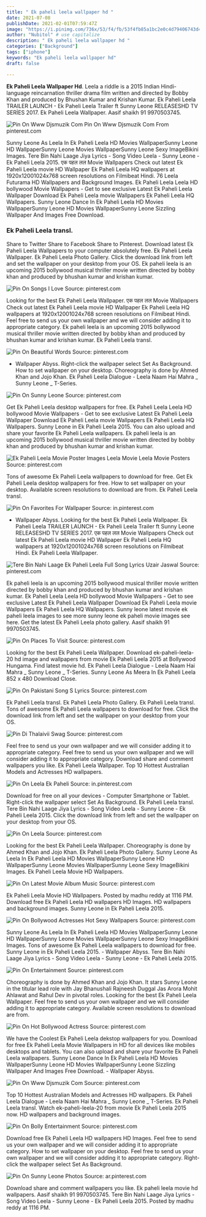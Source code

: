 ```yaml
---
title: " Ek paheli leela wallpaper hd "
date: 2021-07-08
publishDate: 2021-02-01T07:59:47Z
image: "https://i.pinimg.com/736x/53/f4/fb/53f4fb85a1bc2e0c4d79406743d48762.jpg"
author: "Nubitol" # use capitalize
description: " Ek paheli leela wallpaper hd "
categories: ["Background"]
tags: ["iphone"]
keywords: "Ek paheli leela wallpaper hd"
draft: false

---
```



**Ek Paheli Leela Wallpaper Hd**. Leela a riddle is a 2015 Indian Hindi-language reincarnation thriller drama film written and directed by Bobby Khan and produced by Bhushan Kumar and Krishan Kumar. Ek Paheli Leela TRAILER LAUNCH - Ek Paheli Leela Trailer ft Sunny Leone RELEASESHD TV SERİES 2017. Ek Paheli Leela Wallpaper. Aasif shaikh 91 9970503745.

![Pin On Www Djsmuzik Com](https://i.pinimg.com/originals/b6/58/8a/b6588a4692f065061ed01187e46b17f9.jpg "Pin On Www Djsmuzik Com")
Pin On Www Djsmuzik Com From pinterest.com


Sunny Leone As Leela In Ek Paheli Leela HD Movies WallpaperSunny Leone HD WallpaperSunny Leone Movies WallpaperSunny Leone Sexy ImageBikini Images. Tere Bin Nahi Laage Jiya Lyrics - Song Video Leela - Sunny Leone - Ek Paheli Leela 2015. एक पहल लल Movie Wallpapers Check out latest Ek Paheli Leela movie HD Wallpaper Ek Paheli Leela HQ wallpapers at 1920x12001024x768 screen resolutions on Filmibeat Hindi. 76 Leela Futurama HD Wallpapers and Background Images. Ek Paheli Leela Leela HD bollywood Movie Wallpapers - Get to see exclusive Latest Ek Paheli Leela Wallpaper Download Ek Paheli Leela movie Wallpapers Ek Paheli Leela HQ Wallpapers. Sunny Leone Dance In Ek Paheli Leela HD Movies WallpaperSunny Leone HD Movies WallpaperSunny Leone Sizzling Wallpaper And Images Free Download.

### Ek Paheli Leela transl.

Share to Twitter Share to Facebook Share to Pinterest. Download latest Ek Paheli Leela Wallpapers to your computer absolutely free. Ek Paheli Leela Wallpaper. Ek Paheli Leela Photo Gallery. Click the download link from left and set the wallpaper on your desktop from your OS. Ek paheli leela is an upcoming 2015 bollywood musical thriller movie written directed by bobby khan and produced by bhushan kumar and krishan kumar.


![Pin On Songs I Love](https://i.pinimg.com/originals/ec/72/00/ec7200b2db555c461f4d89e4a2b5fc5a.jpg "Pin On Songs I Love")
Source: pinterest.com

Looking for the best Ek Paheli Leela Wallpaper. एक पहल लल Movie Wallpapers Check out latest Ek Paheli Leela movie HD Wallpaper Ek Paheli Leela HQ wallpapers at 1920x12001024x768 screen resolutions on Filmibeat Hindi. Feel free to send us your own wallpaper and we will consider adding it to appropriate category. Ek paheli leela is an upcoming 2015 bollywood musical thriller movie written directed by bobby khan and produced by bhushan kumar and krishan kumar. Ek Paheli Leela transl.

![Pin On Beautiful Words](https://i.pinimg.com/originals/18/d0/24/18d0242406fa254d1d3f6ca526037688.jpg "Pin On Beautiful Words")
Source: pinterest.com

- Wallpaper Abyss. Right-click the wallpaper select Set As Background. How to set wallpaper on your desktop. Choreography is done by Ahmed Khan and Jojo Khan. Ek Paheli Leela Dialogue - Leela Naam Hai Mahra _ Sunny Leone _ T-Series.

![Pin On Sunny Leone](https://i.pinimg.com/originals/fd/01/e2/fd01e2c05f4a325e8167c1ba7845101b.jpg "Pin On Sunny Leone")
Source: pinterest.com

Get Ek Paheli Leela desktop wallpapers for free. Ek Paheli Leela Leela HD bollywood Movie Wallpapers - Get to see exclusive Latest Ek Paheli Leela Wallpaper Download Ek Paheli Leela movie Wallpapers Ek Paheli Leela HQ Wallpapers. Sunny Leone in Ek Paheli Leela 2015. You can also upload and share your favorite Ek Paheli Leela wallpapers. Ek paheli leela is an upcoming 2015 bollywood musical thriller movie written directed by bobby khan and produced by bhushan kumar and krishan kumar.

![Ek Paheli Leela Movie Poster Images Leela Movie Leela Movie Posters](https://i.pinimg.com/originals/16/b6/c9/16b6c9b61113d643d9f684c04f3eba6d.jpg "Ek Paheli Leela Movie Poster Images Leela Movie Leela Movie Posters")
Source: pinterest.com

Tons of awesome Ek Paheli Leela wallpapers to download for free. Get Ek Paheli Leela desktop wallpapers for free. How to set wallpaper on your desktop. Available screen resolutions to download are from. Ek Paheli Leela transl.

![Pin On Favorites For Wallpaper](https://i.pinimg.com/originals/f5/3c/b5/f53cb576d08291063af928d12dbae79e.jpg "Pin On Favorites For Wallpaper")
Source: in.pinterest.com

- Wallpaper Abyss. Looking for the best Ek Paheli Leela Wallpaper. Ek Paheli Leela TRAILER LAUNCH - Ek Paheli Leela Trailer ft Sunny Leone RELEASESHD TV SERİES 2017. एक पहल लल Movie Wallpapers Check out latest Ek Paheli Leela movie HD Wallpaper Ek Paheli Leela HQ wallpapers at 1920x12001024x768 screen resolutions on Filmibeat Hindi. Ek Paheli Leela Wallpaper.

![Tere Bin Nahi Laage Ek Paheli Leela Full Song Lyrics Uzair Jaswal](https://i.pinimg.com/600x315/6d/b9/b4/6db9b4b90c6794481c1c8f1677f6f515.jpg "Tere Bin Nahi Laage Ek Paheli Leela Full Song Lyrics Uzair Jaswal")
Source: pinterest.com

Ek paheli leela is an upcoming 2015 bollywood musical thriller movie written directed by bobby khan and produced by bhushan kumar and krishan kumar. Ek Paheli Leela Leela HD bollywood Movie Wallpapers - Get to see exclusive Latest Ek Paheli Leela Wallpaper Download Ek Paheli Leela movie Wallpapers Ek Paheli Leela HQ Wallpapers. Sunny leone latest movie ek paheli leela images to see more sunny leone ek paheli movie images see here. Get the latest Ek Paheli Leela photo gallery. Aasif shaikh 91 9970503745.

![Pin On Places To Visit](https://i.pinimg.com/originals/7b/1f/92/7b1f92483cc816ae22dceacd05d4c78a.jpg "Pin On Places To Visit")
Source: pinterest.com

Looking for the best Ek Paheli Leela Wallpaper. Download ek-paheli-leela-20 hd image and wallpapers from movie Ek Paheli Leela 2015 at Bollywood Hungama. Find latest movie hd. Ek Paheli Leela Dialogue - Leela Naam Hai Mahra _ Sunny Leone _ T-Series. Sunny Leone As Meera In Ek Paheli Leela 852 x 480 Download Close.

![Pin On Pakistani Song S Lyrics](https://i.pinimg.com/originals/bd/6e/b6/bd6eb6e74232e8c548d6fd66e27b945e.jpg "Pin On Pakistani Song S Lyrics")
Source: pinterest.com

Ek Paheli Leela transl. Ek Paheli Leela Photo Gallery. Ek Paheli Leela transl. Tons of awesome Ek Paheli Leela wallpapers to download for free. Click the download link from left and set the wallpaper on your desktop from your OS.

![Pin Di Thalaivii Swag](https://i.pinimg.com/originals/89/55/91/89559172c5becd18322c7e5a8e8f2854.jpg "Pin Di Thalaivii Swag")
Source: pinterest.com

Feel free to send us your own wallpaper and we will consider adding it to appropriate category. Feel free to send us your own wallpaper and we will consider adding it to appropriate category. Download share and comment wallpapers you like. Ek Paheli Leela Wallpaper. Top 10 Hottest Australian Models and Actresses HD wallpapers.

![Pin On Leela Ek Paheli](https://i.pinimg.com/originals/53/a1/47/53a147f0e30bf40ebfda245085e38cc9.jpg "Pin On Leela Ek Paheli")
Source: in.pinterest.com

Download for free on all your devices - Computer Smartphone or Tablet. Right-click the wallpaper select Set As Background. Ek Paheli Leela transl. Tere Bin Nahi Laage Jiya Lyrics - Song Video Leela - Sunny Leone - Ek Paheli Leela 2015. Click the download link from left and set the wallpaper on your desktop from your OS.

![Pin On Leela](https://i.pinimg.com/originals/dd/08/4f/dd084f519cedbb3f8d60d826b7105445.jpg "Pin On Leela")
Source: pinterest.com

Looking for the best Ek Paheli Leela Wallpaper. Choreography is done by Ahmed Khan and Jojo Khan. Ek Paheli Leela Photo Gallery. Sunny Leone As Leela In Ek Paheli Leela HD Movies WallpaperSunny Leone HD WallpaperSunny Leone Movies WallpaperSunny Leone Sexy ImageBikini Images. Ek Paheli Leela Movie HD Wallpapers.

![Pin On Latest Movie Album Music](https://i.pinimg.com/originals/ea/25/ee/ea25ee20412e8ba42a207754aeef94c9.jpg "Pin On Latest Movie Album Music")
Source: pinterest.com

Ek Paheli Leela Movie HD Wallpapers. Posted by madhu reddy at 1116 PM. Download free Ek Paheli Leela HD wallpapers HD Images. HD wallpapers and background images. Sunny Leone in Ek Paheli Leela 2015.

![Pin On Bollywood Actresses Hot Sexy Wallpapers](https://i.pinimg.com/originals/90/ca/7c/90ca7ca9fec1e3405d7f8e98f3f8a6f0.jpg "Pin On Bollywood Actresses Hot Sexy Wallpapers")
Source: pinterest.com

Sunny Leone As Leela In Ek Paheli Leela HD Movies WallpaperSunny Leone HD WallpaperSunny Leone Movies WallpaperSunny Leone Sexy ImageBikini Images. Tons of awesome Ek Paheli Leela wallpapers to download for free. Sunny Leone in Ek Paheli Leela 2015. - Wallpaper Abyss. Tere Bin Nahi Laage Jiya Lyrics - Song Video Leela - Sunny Leone - Ek Paheli Leela 2015.

![Pin On Entertainment](https://i.pinimg.com/originals/98/eb/36/98eb36ec3a33c8b0889ddfbce0fd7c35.jpg "Pin On Entertainment")
Source: pinterest.com

Choreography is done by Ahmed Khan and Jojo Khan. It stars Sunny Leone in the titular lead role with Jay Bhanushali Rajneesh Duggal Jas Arora Mohit Ahlawat and Rahul Dev in pivotal roles. Looking for the best Ek Paheli Leela Wallpaper. Feel free to send us your own wallpaper and we will consider adding it to appropriate category. Available screen resolutions to download are from.

![Pin On Hot Bollywood Actress](https://i.pinimg.com/originals/ca/06/8d/ca068d8c1ad50c673c069e16dc9edba8.jpg "Pin On Hot Bollywood Actress")
Source: pinterest.com

We have the Coolest Ek Paheli Leela dekstop wallpapers for you. Download for free Ek Paheli Leela Movie Wallpapers in HD for all devices like mobiles desktops and tablets. You can also upload and share your favorite Ek Paheli Leela wallpapers. Sunny Leone Dance In Ek Paheli Leela HD Movies WallpaperSunny Leone HD Movies WallpaperSunny Leone Sizzling Wallpaper And Images Free Download. - Wallpaper Abyss.

![Pin On Www Djsmuzik Com](https://i.pinimg.com/originals/b6/58/8a/b6588a4692f065061ed01187e46b17f9.jpg "Pin On Www Djsmuzik Com")
Source: pinterest.com

Top 10 Hottest Australian Models and Actresses HD wallpapers. Ek Paheli Leela Dialogue - Leela Naam Hai Mahra _ Sunny Leone _ T-Series. Ek Paheli Leela transl. Watch ek-paheli-leela-20 from movie Ek Paheli Leela 2015 now. HD wallpapers and background images.

![Pin On Bolly Entertainment](https://i.pinimg.com/originals/94/16/eb/9416eb908dc260a5808480da9e41273b.jpg "Pin On Bolly Entertainment")
Source: pinterest.com

Download free Ek Paheli Leela HD wallpapers HD Images. Feel free to send us your own wallpaper and we will consider adding it to appropriate category. How to set wallpaper on your desktop. Feel free to send us your own wallpaper and we will consider adding it to appropriate category. Right-click the wallpaper select Set As Background.

![Pin On Sunny Leone Photos](https://i.pinimg.com/736x/53/f4/fb/53f4fb85a1bc2e0c4d79406743d48762.jpg "Pin On Sunny Leone Photos")
Source: ar.pinterest.com

Download share and comment wallpapers you like. Ek paheli leela movie hd wallpapers. Aasif shaikh 91 9970503745. Tere Bin Nahi Laage Jiya Lyrics - Song Video Leela - Sunny Leone - Ek Paheli Leela 2015. Posted by madhu reddy at 1116 PM.

